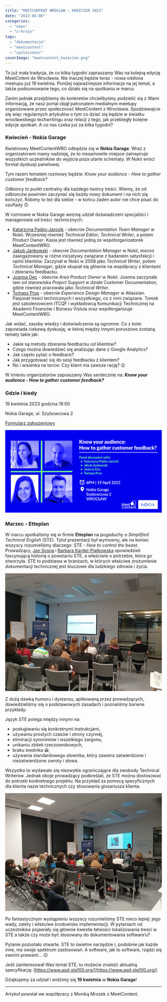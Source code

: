 ```yaml
---
title: "MEETCONTENT WROCŁAW – KWIECIEŃ 2023"
date: "2023-04-06"
categories:
  - "news"
  - "z-kraju"
tags:
  - "dokumentacja"
  - "meetcontent"
  - "spolecznosc"
coverImage: "meetcontent_kwiecien.png"
---
```


To już mała tradycja, że co kilka tygodni zapraszamy Was na kolejną edycję MeetCotent do Wrocławia. Nie inaczej będzie teraz - nowa odsłona meetupu już 19 kwietnia. Poniżej najważniejsze informacje na jej temat, a także podsumowanie tego, co działo się na spotkaniu w marcu.

Zanim jednak przejdziemy do konkretów chcielibyśmy podzielić się z Wami informacją, że nasz portal objął patronatem medialnym meetupy organizowane przez społeczność MeetContent z Wrocławia. Spodziewajcie się więc regularnych artykułów o tym co dziać się będzie w światku wrocławskiego techwritingu oraz relacji z tego, jak przebiegły kolejne edycje spotkań. A co nas czeka już za kilka tygodni?

### **Kwiecień - Nokia Garage**

Kwietniowy MeetContentWRO odbędzie się w **Nokia Garage**. Wraz z organizatorami mamy nadzieję, że to niesamowite miejsce zainspiruje wszystkich uczestników do wyjścia poza utarte schematy. W Nokii wróci format dyskusji panelowej.

Tym razem tematem rozmowy będzie: _Know your audience - How to gather customer feedback?_

Odbiorcy to punkt centralny dla każdego twórcy treści. Wiemy, że od odbiorców powinien zaczynać się każdy nowy dokument i na nich się kończyć. Robimy to też dla siebie - w końcu żaden autor nie chce pisać do szuflady 🙃

W rozmowie w Nokia Garage wezmą udział doświadczeni specjaliści i managerowie od treści  technicznych:

- [Katarzyna Paśko-Jarosik](https://www.linkedin.com/in/katarzyna-pa%C5%9Bko-jarosik-49413116/) - obecnie _Documentation Team Manager_ w Nokii. Wcześniej również _Technical Editor_, _Technical Writer_, a potem _Product Owner_. Kasia jest również jedną ze współorganizatorek MeetContentWRO.
- [Jakub Jankowski](https://www.linkedin.com/in/jakub-jankowski-91a458144/) - obecnie _Documentation Manager_ w Nokii, mocno zaangażowany w różne inicjatywy związane z badaniem satysfakcji i opinii klientów. Zaczynał w Nokii w 2008 jako _Technical Writer_, potem _Technical Manager_, gdzie skupiał się głównie na współpracy z klientami i zbieraniu feedbacku.
- [Joanna Dec](https://www.linkedin.com/in/joanna-dec-01718394/) - obecnie _Area Product Owner_ w Nokii. Joanna zaczynała tam od stanowiska _Project Support_ w dziale Customer Documentation, gdzie również pracowała jako _Technical Writer_.
- [Tomasz Prus](https://www.linkedin.com/in/tomasz-prus-4b09b01a/) - obecnie _Experience Design Manager_ w Atlassian. Pasjonat treści technicznych i wszystkiego, co z nimi związane. Tomek jest szkoleniowcem ITCQF i wykładowcą Komunikacji Technicznej na Akademii Finansów i Biznesu Vistula oraz współorganizuje MeetContentWRO.

Jak widać, zasoby wiedzy i doświadczenia są ogromne. Co z kolei zapowiada ciekawą dyskusję, w której między innymi poruszone zostaną tematy takie jak:

- Jakie są metody zbierania feedbacku od klientów?
- Czego można dowiedzieć się analizując dane z Google Analytics?
- Jak często pytać o feedback?
- Jak przygotować się do sesji feedbacku z klientem?
- No i wisienka na torcie: Czy klient ma zawsze rację? 😉

W imieniu organizatorów zapraszamy Was serdecznie na: **_Know your audience - How to gather customer feedback?_**

### **Gdzie i kiedy**

19 kwietnia 2023 godzina 18:00

Nokia Garage, ul. Szybowcowa 2

[Formularz zgłoszeniowy](https://docs.google.com/forms/d/e/1FAIpQLSfgDsAJS5P14atsjU_PqOHumXMVgf6ycAcm7TqcoH42607XzA/viewform)

![](images/MeetContentWRO19.png)

### **Marzec - Etteplan**

W marcu spotkaliśmy się w firmie **Etteplan** na pogaduchy o _Simplified Technical English_ (STE). Tytuł prezentacji był wymowny, ale na koniec wszyscy rozumieliśmy dlaczego: _STE - How to control the beast_. Prowadzący, [Jan Sosna](https://www.linkedin.com/in/jan-sosna/) i [Barbara Kardel-Piątkowska](https://www.linkedin.com/in/barbara-kardel-piatkowska/) opowiedzieli fascynującą historię o powstaniu STE, a właściwie o potrzebie, która go stworzyła. STE to podstawa w branżach, w których właściwe zrozumienie dokumentacji technicznej jest kluczowe dla ludzkiego zdrowia i życia.

![](images/18.jpg)

Z dużą dawką humoru i dystansu, aplikowaną przez prowadzących, dowiedzieliśmy się o podstawowych zasadach i poznaliśmy barwne przykłady.

Język STE polega między innymi na:

- posługiwaniu się konkretnymi instrukcjami,
- używaniu prostych czasów i strony czynnej,
- eliminacji synonimów i wszelkiego żargonu,
- unikaniu zbitek rzeczownikowych,
- braku średnika 😀,
- używania standardowego słownika, który zawiera zatwierdzone i niezatwierdzone zwroty i słowa.

Wszystko to wydawało się niezwykle ograniczające dla swobody Technical Writerów. Jednak oboje prowadzący podkreślali, że STE można dostosować do potrzeb konkretnego projektu. Na przykład za pomocą specyficznych dla klienta nazw technicznych czy stosowania glosariusza klienta.

![](images/18_2.jpg)

Po fantastycznym wystąpieniu wszyscy rozumieliśmy STE nieco lepiej: jego wady, zalety i właściwe środowisko implementacji. W pytaniach od uczestników pojawiały się głównie kwestie łatwości lokalizowania treści w STE a także czy może być stosowany do dokumentowania software’u?

Pytanie pozostało otwarte. STE to świetne narzędzie i, podobnie jak każde inne, ma swoje spektrum zastosowań. A software, jak to software, rządzi się swoimi prawami… 😉

Jeśli zainteresował Was temat STE, tu możecie znaleźć aktualną specyfikację: [https://www.asd-ste100.org/](https://www.asd-ste100.org/)

Dziękujemy za udział i widzimy się **19 kwietnia** w **Nokia Garage**!

---

Artykuł powstał we współpracy z Moniką Mrozek z MeetContent.
